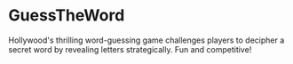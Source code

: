 # GuessTheWord
Hollywood's thrilling word-guessing game challenges players to decipher a secret word by revealing letters strategically. Fun and competitive!
